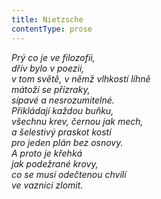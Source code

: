 ```yaml
---
title: Nietzsche
contentType: prose
---
```


_Prý co je ve filozofii,  
dřív bylo v poezii,  
v tom světě, v němž vlhkostí líhně  
mátoží se přízraky,  
sípavé a nesrozumitelné.  
Přikládají každou buňku,  
všechnu krev, černou jak mech,  
a šelestivý praskot kostí  
pro jeden plán bez osnovy.  
A proto je křehká  
jak podežrané krovy,  
co se musí odečtenou chvílí  
ve vaznici zlomit._
